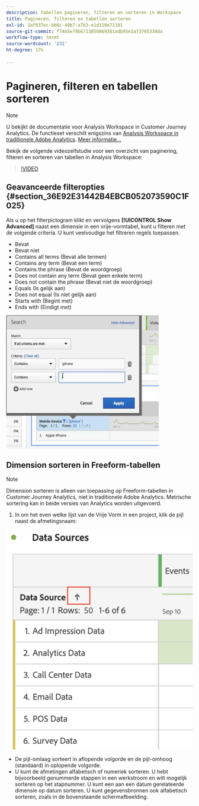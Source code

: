 ```yaml
---
description: Tabellen pagineren, filteren en sorteren in Workspace
title: Pagineren, filteren en tabellen sorteren
exl-id: 3af637ec-bb6c-49b7-a7b3-e1d310e71101
source-git-commit: f74b5e79b6713050869301adb95e2a73705330da
workflow-type: tm+mt
source-wordcount: '231'
ht-degree: 17%

---
```


# Pagineren, filteren en tabellen sorteren

>[!NOTE]
>
>U bekijkt de documentatie voor Analysis Workspace in Customer Journey Analytics. De functieset verschilt enigszins van [Analysis Workspace in traditionele Adobe Analytics](https://experienceleague.adobe.com/docs/analytics/analyze/analysis-workspace/home.html). [Meer informatie...](/help/getting-started/cja-aa.md)

Bekijk de volgende videozelfstudie voor een overzicht van paginering, filteren en sorteren van tabellen in Analysis Workspace:

>[!VIDEO](https://video.tv.adobe.com/v/23968)

## Geavanceerde filteropties {#section_36E92E31442B4EBCB052073590C1F025}

Als u op het filterpictogram klikt en vervolgens **[!UICONTROL Show Advanced]** naast een dimensie in een vrije-vormtabel, kunt u filteren met de volgende criteria. U kunt veelvoudige het filtreren regels toepassen.

* Bevat
* Bevat niet
* Contains all terms (Bevat alle termen)
* Contains any term (Bevat een term)
* Contains the phrase (Bevat de woordgroep)
* Does not contain any term (Bevat geen enkele term)
* Does not contain the phrase (Bevat niet de woordgroep)
* Equals (Is gelijk aan)
* Does not equal (Is niet gelijk aan)
* Starts with (Begint met)
* Ends with (Eindigt met)

![](assets/advanced-filter.png)

## Dimension sorteren in Freeform-tabellen

>[!NOTE]
>
>Dimension sorteren is alleen van toepassing op Freeform-tabellen in Customer Journey Analytics, niet in traditionele Adobe Analytics. Metrische sortering kan in beide versies van Analytics worden uitgevoerd.

1. In om het even welke lijst van de Vrije Vorm in een project, klik de pijl naast de afmetingsnaam:

![](assets/sort-dimensions.png)

* De pijl-omlaag sorteert in aflopende volgorde en de pijl-omhoog (standaard) in oplopende volgorde.
* U kunt de afmetingen alfabetisch of numeriek sorteren. U hebt bijvoorbeeld genummerde stappen in een werkstroom en wilt mogelijk sorteren op het stapnummer. U kunt een aan een datum gerelateerde dimensie op datum sorteren. U kunt gegevensbronnen ook alfabetisch sorteren, zoals in de bovenstaande schermafbeelding.
